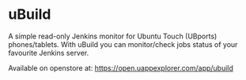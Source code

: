 # uBuild
A simple read-only Jenkins monitor for Ubuntu Touch (UBports) phones/tablets.
With uBuild you can monitor/check jobs status of your favourite Jenkins server.

Available on openstore at: https://open.uappexplorer.com/app/ubuild
